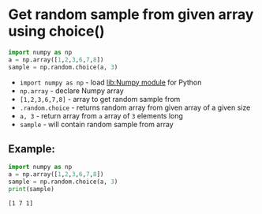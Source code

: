 # Get random sample from given array using choice()

```python
import numpy as np
a = np.array([1,2,3,6,7,8])
sample = np.random.choice(a, 3)
```

- `import numpy as np` - load [lib:Numpy module](/python-numpy/how-to-install-python-numpy-lib) for Python
- `np.array` - declare Numpy array
- `[1,2,3,6,7,8]` - array to get random sample from
- `.random.choice` - returns random array from given array of a given size
- `a, 3` - return array from `a` array of `3` elements long
- `sample` - will contain random sample from array

## Example: 
```python
import numpy as np
a = np.array([1,2,3,6,7,8])
sample = np.random.choice(a, 3)
print(sample)
```
```
[1 7 1]

```

